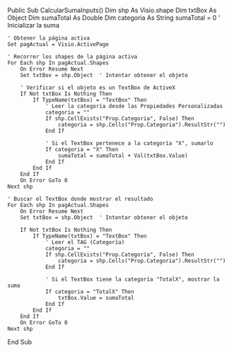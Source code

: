 Public Sub CalcularSumaInputs()
    Dim shp As Visio.shape
    Dim txtBox As Object
    Dim sumaTotal As Double
    Dim categoria As String
    sumaTotal = 0 ' Inicializar la suma

    ' Obtener la página activa
    Set pagActual = Visio.ActivePage

    ' Recorrer los shapes de la página activa
    For Each shp In pagActual.Shapes
        On Error Resume Next
        Set txtBox = shp.Object  ' Intentar obtener el objeto

        ' Verificar si el objeto es un TextBox de ActiveX
        If Not txtBox Is Nothing Then
            If TypeName(txtBox) = "TextBox" Then
                ' Leer la categoría desde las Propiedades Personalizadas
                categoria = ""
                If shp.CellExists("Prop.Categoria", False) Then
                    categoria = shp.Cells("Prop.Categoria").ResultStr("")
                End If
                
                ' Si el TextBox pertenece a la categoría "X", sumarlo
                If categoria = "X" Then
                    sumaTotal = sumaTotal + Val(txtBox.Value)
                End If
            End If
        End If
        On Error GoTo 0
    Next shp

    ' Buscar el TextBox donde mostrar el resultado
    For Each shp In pagActual.Shapes
        On Error Resume Next
        Set txtBox = shp.Object  ' Intentar obtener el objeto
        
        If Not txtBox Is Nothing Then
            If TypeName(txtBox) = "TextBox" Then
                ' Leer el TAG (Categoría)
                categoria = ""
                If shp.CellExists("Prop.Categoria", False) Then
                    categoria = shp.Cells("Prop.Categoria").ResultStr("")
                End If
                
                ' Si el TextBox tiene la categoría "TotalX", mostrar la suma
                If categoria = "TotalX" Then
                    txtBox.Value = sumaTotal
                End If
            End If
        End If
        On Error GoTo 0
    Next shp    
End Sub